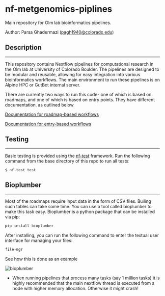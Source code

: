 # nf-metgenomics-piplines

Main repository for  Olm lab bioinformatics pipelines.

Author: Parsa Ghadermazi (pagh1940@colorado.edu)

## Description
-----
This repository contains Nextflow pipelines for computational research in the Olm lab at University of Colorado Boulder. The pipelines are designed to be modular and reusable, allowing for easy integration into various bioinformatics workflows. The main environment to run these pipelines is on Alpine HPC or GutBot internal server.

There are currently two ways to run this code- one of which is based on roadmaps, and one of which is based on entry points. They have different documentation, as outlined below.

[Documentation for roadmap-based workflows](docs/roadmaps.md)

[Documentation for entry-based workflows](docs/entries.md)

## Testing
-----

Basic testing is provided using the [nf-test](https://www.nf-test.com) framework. Run the following command from the base directory of this repo to run all tests:

```
$ nf-test test
```


## Bioplumber
-----

Most of the roadmaps require input data in the form of CSV files. Builing such tables can take some time. You can use a tool called bioplumber to make this task easy. Bioplumber is a python package that can be installed via pip:

```bash
pip install bioplumber
```
After installing, you can run the following command to enter the textual user interface for managing your files:
```bash
file-mgr
```
See how this is done as an example 

![bioplumber](/imgs/bioplumber.gif)

- When running pipelines that process many tasks (say 1 million tasks) it is highly recommended that the main nextflow thread is executed from a node with higher memory allocation. Otherwise it might crash!

